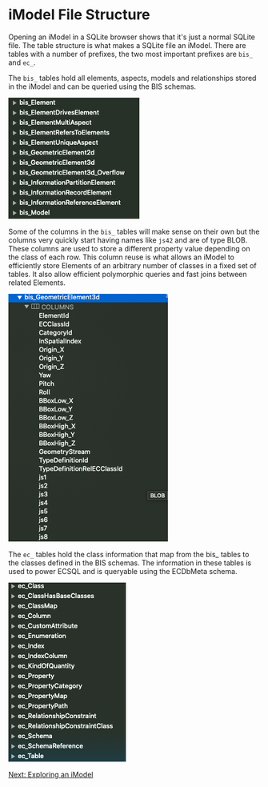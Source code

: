 # iModel File Structure

Opening an iModel in a SQLite browser shows that it's just a normal SQLite file.  The table structure is what makes a SQLite file an iModel.  There are tables with a number of prefixes, the two most important prefixes are `bis_` and `ec_`.  

The `bis_` tables hold all elements, aspects, models and relationships stored in the iModel and can be queried using the BIS schemas.  

![bis_ tables](media/bis_tables.png)

Some of the columns in the `bis_` tables will make sense on their own but the columns very quickly start having names like `js42` and are of type BLOB.  These columns are used to store a different property value depending on the class of each row.  This column reuse is what allows an iModel to efficiently store Elements of an arbitrary number of classes in a fixed set of tables.  It also allow efficient polymorphic queries and fast joins between related Elements.

![bis_GemetricElement3d table](media/bis_GeometricElement3d.png)

The `ec_` tables hold the class information that map from the bis_ tables to the classes defined in the BIS schemas.  The information in these tables is used to power ECSQL and is queryable using the ECDbMeta schema.

![ec_ tables](media/ec_tables.png)

[Next: Exploring an iModel](ExploringAniModel.md)